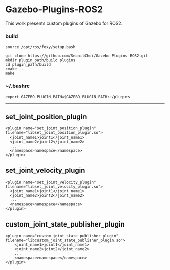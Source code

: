 # Gazebo-Plugins-ROS2

This work presents custom plugins of Gazebo for ROS2.

### build
```
source /opt/ros/foxy/setup.bash
```

```
git clone https://github.com/SeonilChoi/Gazebo-Plugins-ROS2.git
mkdir plugin_path/build plugins
cd plugin_path/build
cmake ..
make
```
### ~/.bashrc
```
export GAZEBO_PLUGIN_PATH=$GAZEBO_PLUGIN_PATH:~/plugins
```

---

## set_joint_position_plugin
```
<plugin name="set_joint_position_plugin" filename="libset_joint_position_plugin.so">
  <joint_name1>joint1</joint_name1>
  <joint_name2>joint2</joint_name2>
  ...
  <namespace>namespace</namespace>
</plugin>
```

## set_joint_velocity_plugin
```
<plugin name="set_joint_velocity_plugin" filename="libset_joint_velocity_plugin.so">
  <joint_name1>joint1</joint_name1>
  <joint_name2>joint2</joint_name2>
  ...
  <namespace>namespace</namespace>
</plugin>
```

## custom_joint_state_publisher_plugin
```
<plugin name="custom_joint_state_publisher_plugin" filename="libcustom_joint_state_publisher_plugin.so">
    <joint_name1>joint1</joint_name1>
    <joint_name2>joint2</joint_name2>
    ...
    <namespace>namespace</namespace>
</plugin>
```
